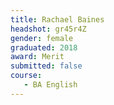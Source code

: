 ```yaml
---
title: Rachael Baines
headshot: gr45r4Z
gender: female
graduated: 2018
award: Merit
submitted: false
course:
   - BA English
---
```

